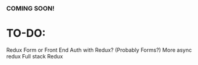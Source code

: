 ### COMING SOON!


# TO-DO:

Redux Form or Front End Auth with Redux? (Probably Forms?)
More async redux
Full stack Redux
